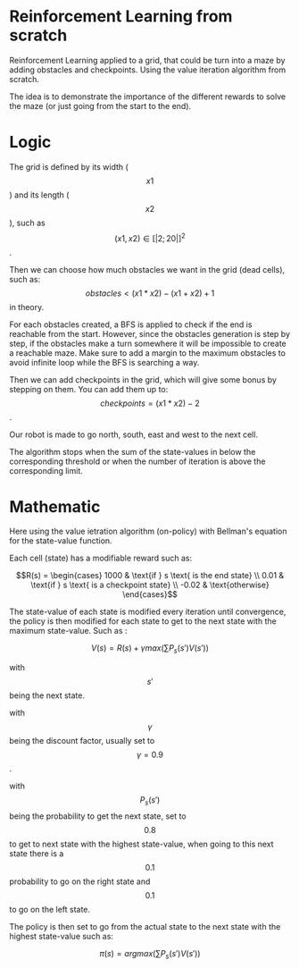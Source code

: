 # Reinforcement Learning from scratch
Reinforcement Learning applied to a grid, that could be turn into a maze by adding obstacles and checkpoints. Using the value iteration algorithm from scratch.

The idea is to demonstrate the importance of the different rewards to solve the maze (or just going from the start to the end).

# Logic

The grid is defined by its width ($$x1$$) and its length ($$x2$$), such as $$(x1, x2) \in [|2;20|]^2$$.   
  
Then we can choose how much obstacles we want in the grid (dead cells), such as: $$obstacles < (x1 * x2) - (x1 + x2) +1$$ in theory.  
  
For each obstacles created, a BFS is applied to check if the end is reachable from the start. However, since the obstacles generation is step by step, if the obstacles make a turn somewhere it will be impossible to create a reachable maze. Make sure to add a margin to the maximum obstacles to avoid infinite loop while the BFS is searching a way.  

Then we can add checkpoints in the grid, which will give some bonus by stepping on them. You can add them up to: $$checkpoints = (x1 * x2) -2$$.

Our robot is made to go north, south, east and west to the next cell.

The algorithm stops when the sum of the state-values in below the corresponding threshold or when the number of iteration is above the corresponding limit.

# Mathematic

Here using the value ietration algorithm (on-policy) with Bellman's equation for the state-value function.

Each cell (state) has a modifiable reward such as:

$$R(s) =
\begin{cases} 
1000 & \text{if } s \text{ is the end state} \\
0.01 & \text{if } s \text{ is a checkpoint state} \\
-0.02 & \text{otherwise}
\end{cases}$$


The state-value of each state is modified every iteration until convergence, the policy is then modified for each state to get to the next state with the maximum state-value. Such as :

$$V(s) =  R(s) + \gamma max(\sum P_s(s')  V(s'))$$

with $$s'$$ being the next state.

with $$\gamma$$ being the discount factor, usually set to $$\gamma = 0.9$$.

with $$P_s (s')$$ being the probability to get the next state, set to $$0.8$$ to get to next state with the highest state-value, when going to this next state there is a $$0.1$$ probability to go on the right state and $$0.1$$ to go on the left state.

The policy is then set to go from the actual state to the next state with the highest state-value such as:

$$\pi (s) = argmax( \sum P_s(s')V(s'))$$

